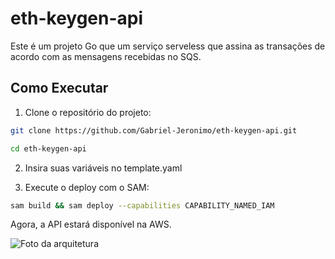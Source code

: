 # eth-keygen-api

Este é um projeto Go que um serviço serveless que assina as transações de acordo com as mensagens recebidas no SQS.

## Como Executar

1. Clone o repositório do projeto:

```bash
git clone https://github.com/Gabriel-Jeronimo/eth-keygen-api.git
```

```bash
cd eth-keygen-api
```

2. Insira suas variáveis no template.yaml

3. Execute o deploy com o SAM:

```bash
sam build && sam deploy --capabilities CAPABILITY_NAMED_IAM
```

Agora, a API estará disponível na AWS.

![Foto da arquitetura](https://github.com/Gabriel-Jeronimo/eth-keygen-api/assets/55462130/351cb4b8-47bb-4444-b2d3-a6b52001b20b)
